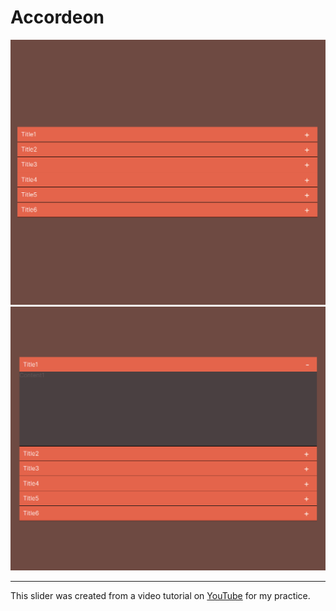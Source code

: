 # Accordeon
![img1](img/git1.png)
![img2](img/git2.png)<br>

---

This slider was created from a video tutorial on 
[YouTube](https://www.youtube.com/watch?v=NImB1o-ps_E&t=4s&ab_channel=WAYUP%26%D0%90%D0%BD%D0%B4%D1%80%D0%B5%D0%B9%D0%93%D0%B0%D0%B2%D1%80%D0%B8%D0%BB%D0%BE%D0%B2) 
for my practice.
